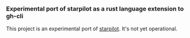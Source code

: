 ### Experimental port of starpilot as a rust language extension to gh-cli

This project is an experimental port of [starpilot](https://github.com/DaveParr/starpilot). It's not yet operational.